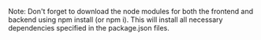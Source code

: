 Note: Don't forget to download the node modules for both the frontend and backend using npm install (or npm i). This will install all necessary dependencies specified in the package.json files.
